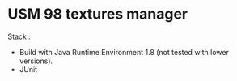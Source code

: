 # USM 98 textures manager




Stack :
* Build with Java Runtime Environment 1.8 (not tested with lower versions).
* JUnit